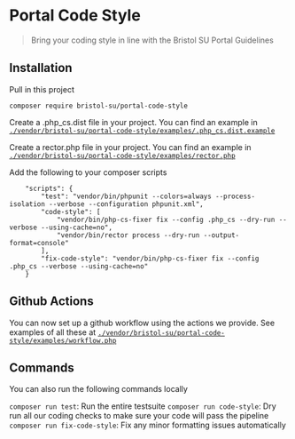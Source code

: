 # Portal Code Style
> Bring your coding style in line with the Bristol SU Portal Guidelines

## Installation

Pull in this project
```shell
composer require bristol-su/portal-code-style
```

Create a .php_cs.dist file in your project. You can find an example in [`./vendor/bristol-su/portal-code-style/examples/.php_cs.dist.example`](examples/.php_cs.dist.example)

Create a rector.php file in your project. You can find an example in [`./vendor/bristol-su/portal-code-style/examples/rector.php`](examples/rector.php)

Add the following to your composer scripts

```
    "scripts": {
        "test": "vendor/bin/phpunit --colors=always --process-isolation --verbose --configuration phpunit.xml",
        "code-style": [
            "vendor/bin/php-cs-fixer fix --config .php_cs --dry-run --verbose --using-cache=no",
            "vendor/bin/rector process --dry-run --output-format=console"
        ],
        "fix-code-style": "vendor/bin/php-cs-fixer fix --config .php_cs --verbose --using-cache=no"
    }
```

## Github Actions

You can now set up a github workflow using the actions we provide. See examples of all these at [`./vendor/bristol-su/portal-code-style/examples/workflow.php`](examples/workflow.yml)

## Commands

You can also run the following commands locally

`composer run test`: Run the entire testsuite
`composer run code-style`: Dry run all our coding checks to make sure your code will pass the pipeline
`composer run fix-code-style`: Fix any minor formatting issues automatically